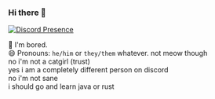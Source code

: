 ### Hi there 👋

<!--
**AnhNguyenlost13/AnhNguyenlost13** is a ✨ _special_ ✨ repository because its `README.md` (this file) appears on your GitHub profile.

Here are some ideas to get you started:

- 🔭 I’m currently working on ...
- 🌱 I’m currently learning ...
- 👯 I’m looking to collaborate on ...
- 🤔 I’m looking for help with ...
- 💬 Ask me about ...
- 📫 How to reach me: ...
- 😄 Pronouns: ...
- ⚡ Fun fact: ...
-->

[![Discord Presence](https://lanyard.cnrad.dev/api/624191654282395648)](https://discord.com/users/624191654282395648)

🤔 I'm bored.<br>
😄 Pronouns: `he/him` or `they/them` whatever. not meow though<br>
no i'm not a catgirl (trust)<br>
yes i am a completely different person on discord<br>
no i'm not sane<br>
i should go and learn java or rust
